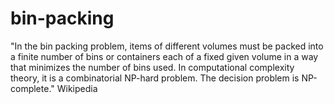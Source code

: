 # bin-packing
"In the bin packing problem, items of different volumes must be packed into a finite number of bins or containers each of a fixed given volume in a way that minimizes the number of bins used. In computational complexity theory, it is a combinatorial NP-hard problem. The decision problem is NP-complete." Wikipedia

